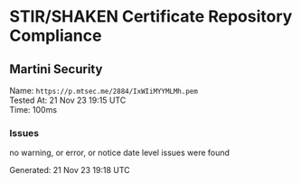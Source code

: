# STIR/SHAKEN Certificate Repository Compliance

## Martini Security

Name: `https://p.mtsec.me/2884/IxWIiMYYMLMh.pem`\
Tested At: 21 Nov 23 19:15 UTC\
Time: 100ms

### Issues

no warning, or error, or notice date level issues were found

Generated: 21 Nov 23 19:18 UTC